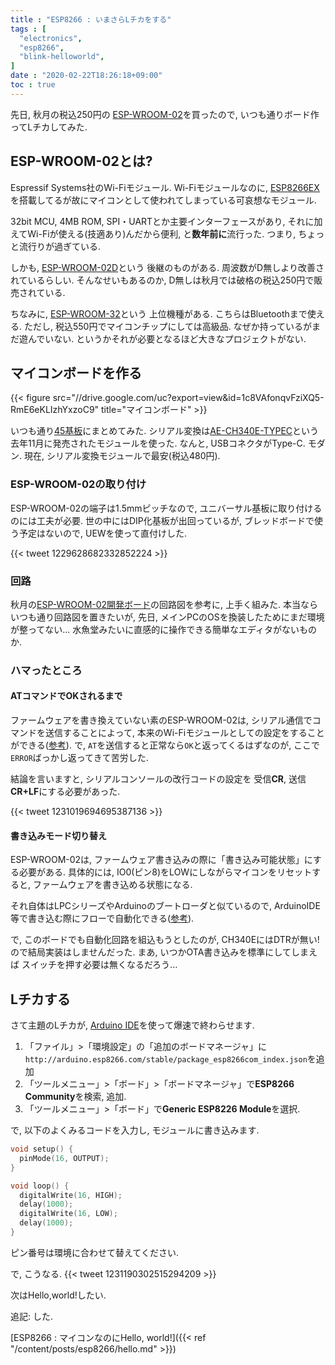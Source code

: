 ```yaml
---
title : "ESP8266 : いまさらLチカをする"
tags : [
  "electronics",
  "esp8266",
  "blink-helloworld",
]
date : "2020-02-22T18:26:18+09:00"
toc : true
---
```


先日, 秋月の税込250円の
[ESP-WROOM-02](http://akizukidenshi.com/catalog/g/gM-09607/)を買ったので, 
いつも通りボード作ってLチカしてみた. 

<!--more-->



## ESP-WROOM-02とは?

Espressif Systems社のWi-Fiモジュール. 
Wi-Fiモジュールなのに, 
[ESP8266EX](https://ja.wikipedia.org/wiki/ESP8266)を搭載してるが故にマイコンとして使われてしまっている可哀想なモジュール. 

32bit MCU, 4MB ROM, SPI・UARTとか主要インターフェースがあり, 
それに加えてWi-Fiが使える(技適あり)んだから便利, と**数年前に**流行った. 
つまり, ちょっと流行りが過ぎている. 

しかも, [ESP-WROOM-02D](http://akizukidenshi.com/catalog/g/gM-13289)という
後継のものがある. 
周波数がD無しより改善されているらしい. そんなせいもあるのか, D無しは秋月では破格の税込250円で販売されている. 

ちなみに, [ESP-WROOM-32](http://akizukidenshi.com/catalog/g/gM-11647/)という
上位機種がある. 
こちらはBluetoothまで使える. ただし, 税込550円でマイコンチップにしては高級品. 
なぜか持っているがまだ遊んでいない. 
というかそれが必要となるほど大きなプロジェクトがない. 

## マイコンボードを作る

{{< figure src="//drive.google.com/uc?export=view&id=1c8VAfonqvFziXQ5-RmE6eKLIzhYxzoC9" title="マイコンボード" >}}

いつも通り[45基板](http://akizukidenshi.com/catalog/g/gP-11735/)にまとめてみた. 
シリアル変換は[AE-CH340E-TYPEC](http://akizukidenshi.com/catalog/g/gK-14745/)という
去年11月に発売されたモジュールを使った. 
なんと, USBコネクタがType-C. モダン. 
現在, シリアル変換モジュールで最安(税込480円). 

### ESP-WROOM-02の取り付け

ESP-WROOM-02の端子は1.5mmピッチなので, 
ユニバーサル基板に取り付けるのには工夫が必要. 
世の中にはDIP化基板が出回っているが, 
ブレッドボードで使う予定はないので, 
UEWを使って直付けした. 

{{< tweet 1229628682332852224 >}}

### 回路

秋月の[ESP-WROOM-02開発ボード](http://akizukidenshi.com/download/ds/akizuki/AE-ESP-WROOM02-DEV.pdf)の回路図を参考に, 上手く組みた. 
本当ならいつも通り回路図を置きたいが, 
先日, メインPCのOSを換装したためにまだ環境が整ってない...
水魚堂みたいに直感的に操作できる簡単なエディタがないものか. 

### ハマったところ

#### ATコマンドでOKされるまで

ファームウェアを書き換えていない素のESP-WROOM-02は, 
シリアル通信でコマンドを送信することによって, 
本来のWi-Fiモジュールとしての設定をすることができる([参考](https://www.mkbtm.jp/?p=618)). 
で, `AT`を送信すると正常なら`OK`と返ってくるはずなのが, 
ここで`ERROR`ばっかし返ってきて苦労した. 

結論を言いますと, 
シリアルコンソールの改行コードの設定を
受信**CR**, 送信**CR+LF**にする必要があった. 

{{< tweet 1231019694695387136 >}}

#### 書き込みモード切り替え

ESP-WROOM-02は, ファームウェア書き込みの際に「書き込み可能状態」にする必要がある. 
具体的には, IO0(ピン8)をLOWにしながらマイコンをリセットすると, ファームウェアを書き込める状態になる. 

それ自体はLPCシリーズやArduinoのブートローダと似ているので, 
ArduinoIDE等で書き込む際にフローで自動化できる([参考](https://days-of-programming.blogspot.com/2018/05/esp8266dtrrts.html)). 

で, このボードでも自動化回路を組込もうとしたのが, 
CH340EにはDTRが無い! ので結局実装はしませんだった. 
まあ, いつかOTA書き込みを標準にしてしまえば
スイッチを押す必要は無くなるだろう...

## Lチカする

さて主題のLチカが, [Arduino IDE](https://www.arduino.cc/en/main/software)を使って爆速で終わらせます. 

1. 「ファイル」>「環境設定」の「追加のボードマネージャ」に`http://arduino.esp8266.com/stable/package_esp8266com_index.json`を追加
1. 「ツールメニュー」>「ボード」>「ボードマネージャ」で**ESP8266 Community**を検索, 追加. 
1. 「ツールメニュー」>「ボード」で**Generic ESP8226 Module**を選択. 

で, 以下のよくみるコードを入力し, モジュールに書き込みます. 

```c
void setup() {
  pinMode(16, OUTPUT);
}

void loop() {
  digitalWrite(16, HIGH);
  delay(1000);
  digitalWrite(16, LOW);
  delay(1000);
}
```

ピン番号は環境に合わせて替えてください. 

で, こうなる. 
{{< tweet 1231190302515294209 >}}

次はHello,world!したい. 

追記: した. 

[ESP8266 : マイコンなのにHello, world!]({{< ref "/content/posts/esp8266/hello.md" >}})

